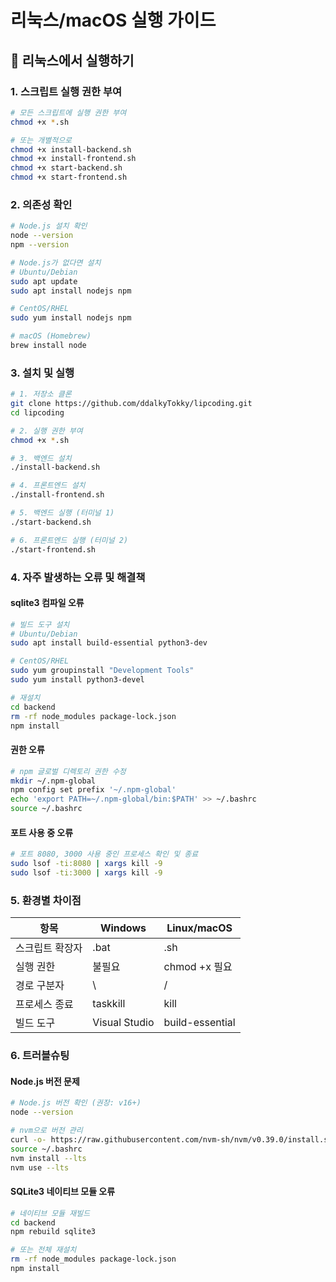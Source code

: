 # 리눅스/macOS 실행 가이드

## 🐧 리눅스에서 실행하기

### 1. 스크립트 실행 권한 부여
```bash
# 모든 스크립트에 실행 권한 부여
chmod +x *.sh

# 또는 개별적으로
chmod +x install-backend.sh
chmod +x install-frontend.sh
chmod +x start-backend.sh
chmod +x start-frontend.sh
```

### 2. 의존성 확인
```bash
# Node.js 설치 확인
node --version
npm --version

# Node.js가 없다면 설치
# Ubuntu/Debian
sudo apt update
sudo apt install nodejs npm

# CentOS/RHEL
sudo yum install nodejs npm

# macOS (Homebrew)
brew install node
```

### 3. 설치 및 실행
```bash
# 1. 저장소 클론
git clone https://github.com/ddalkyTokky/lipcoding.git
cd lipcoding

# 2. 실행 권한 부여
chmod +x *.sh

# 3. 백엔드 설치
./install-backend.sh

# 4. 프론트엔드 설치
./install-frontend.sh

# 5. 백엔드 실행 (터미널 1)
./start-backend.sh

# 6. 프론트엔드 실행 (터미널 2)
./start-frontend.sh
```

### 4. 자주 발생하는 오류 및 해결책

#### sqlite3 컴파일 오류
```bash
# 빌드 도구 설치
# Ubuntu/Debian
sudo apt install build-essential python3-dev

# CentOS/RHEL
sudo yum groupinstall "Development Tools"
sudo yum install python3-devel

# 재설치
cd backend
rm -rf node_modules package-lock.json
npm install
```

#### 권한 오류
```bash
# npm 글로벌 디렉토리 권한 수정
mkdir ~/.npm-global
npm config set prefix '~/.npm-global'
echo 'export PATH=~/.npm-global/bin:$PATH' >> ~/.bashrc
source ~/.bashrc
```

#### 포트 사용 중 오류
```bash
# 포트 8080, 3000 사용 중인 프로세스 확인 및 종료
sudo lsof -ti:8080 | xargs kill -9
sudo lsof -ti:3000 | xargs kill -9
```

### 5. 환경별 차이점

| 항목 | Windows | Linux/macOS |
|------|---------|-------------|
| 스크립트 확장자 | .bat | .sh |
| 실행 권한 | 불필요 | chmod +x 필요 |
| 경로 구분자 | \ | / |
| 프로세스 종료 | taskkill | kill |
| 빌드 도구 | Visual Studio | build-essential |

### 6. 트러블슈팅

#### Node.js 버전 문제
```bash
# Node.js 버전 확인 (권장: v16+)
node --version

# nvm으로 버전 관리
curl -o- https://raw.githubusercontent.com/nvm-sh/nvm/v0.39.0/install.sh | bash
source ~/.bashrc
nvm install --lts
nvm use --lts
```

#### SQLite3 네이티브 모듈 오류
```bash
# 네이티브 모듈 재빌드
cd backend
npm rebuild sqlite3

# 또는 전체 재설치
rm -rf node_modules package-lock.json
npm install
```
